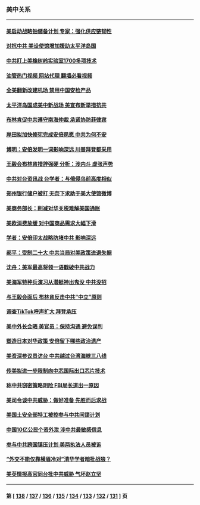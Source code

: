 ### 美中关系
---
#### [美启动战略铀储备计划 专家：强化供应链韧性](../../pages/nf1412576/n13779792.md?07140045) 
#### [对抗中共 美设使馆增加援助太平洋岛国](../../pages/nf1412576/n13779696.md?07140045) 
#### [中共盯上美橡树岭实验室1700多项技术](../../pages/nf1412576/n13779432.md?07140045) 
#### [油管热门视频 网站代理 翻墙必看视频](http://209.222.30.114:81/youtube.html?07140045)
#### [全美翻新改建机场 禁用中国安检产品](../../pages/nf1412576/n13779356.md?07140045) 
#### [太平洋岛国成美中新战场 美宣布新举措抗共](../../pages/nf1412576/n13779327.md?07140045) 
#### [布林肯促中共遵守南海仲裁 承诺协防菲律宾](../../pages/nf1412576/n13779175.md?07140045) 
#### [岸田拟加快修宪完成安倍夙愿 中共为何不安](../../pages/nf1412576/n13778731.md?07140045) 
#### [博明：安倍发明一词影响深远 川普拜登都采用](../../pages/nf1412576/n13778667.md?07140045) 
#### [王毅会布林肯措辞强硬 分析：涉内斗 虚张声势](../../pages/nf1412576/n13778462.md?07140045) 
#### [中共对台资讯战 台学者：与俄侵乌前高度相似](../../pages/nf1412576/n13778584.md?07140045) 
#### [郑州银行储户被打 无奈下求助于美大使馆微博](../../pages/nf1412576/n13778640.md?07140045) 
#### [美商务部长：削减对华关税难解美国通胀](../../pages/nf1412576/n13778090.md?07140045) 
#### [美欧消费放缓 对中国商品需求大幅下滑](../../pages/nf1412576/n13778291.md?07140045) 
#### [学者：安倍印太战略防堵中共 影响深远](../../pages/nf1412576/n13777992.md?07140045) 
#### [郝平：受制二十大 中共当局对美政策进退失据](../../pages/nf1412576/n13777900.md?07140045) 
#### [沈舟：美军最高将领一语戳破中共战力](../../pages/nf1412576/n13777387.md?07140045) 
#### [美海军特种兵演习从潜艇神出鬼没 中共没招](../../pages/nf1412576/n13771776.md?07140045) 
#### [与王毅会面后 布林肯反击中共“中立”原则](../../pages/nf1412576/n13777225.md?07140045) 
#### [调查TikTok呼声扩大 拜登承压](../../pages/nf1412576/n13777106.md?07140045) 
#### [美中外长会晤 美官员：保持沟通 避免误判](../../pages/nf1412576/n13776804.md?07140045) 
#### [塑造日本对华政策 安倍留下哪些政治遗产](../../pages/nf1412576/n13776740.md?07140045) 
#### [美资深参议员访台 中共越过台湾海峡三八线](../../pages/nf1412576/n13776415.md?07140045) 
#### [传美拟进一步限制向中芯国际出口芯片技术](../../pages/nf1412576/n13776630.md?07140045) 
#### [称中共窃密策略阴险 FBI局长道出一原因](../../pages/nf1412576/n13775989.md?07140045) 
#### [美司令谈中共威胁：做好准备 先胜而后求战](../../pages/nf1412576/n13776303.md?07140045) 
#### [美国土安全部特工被控参与中共间谍计划](../../pages/nf1412576/n13776011.md?07140045) 
#### [中国10亿公民个资外泄 涉中共最敏感信息](../../pages/nf1412576/n13775953.md?07140045) 
#### [参与中共跨国镇压计划 美两执法人员被诉](../../pages/nf1412576/n13775954.md?07140045) 
#### [“外交不能仅靠横眉冷对”清华学者暗批战狼？](../../pages/nf1412576/n13775921.md?07140045) 
#### [美英情报高官同台批中共威胁 气坏赵立坚](../../pages/nf1412576/n13775893.md?07140045) 

---
#### 第 [ [138](./138.md?07140045) / [137](./137.md?07140045) / [136](./136.md?07140045) / [135](./135.md?07140045) / [134](./134.md?07140045) / [133](./133.md?07140045) / [132](./132.md?07140045) / [131](./131.md?07140045) ] 页
